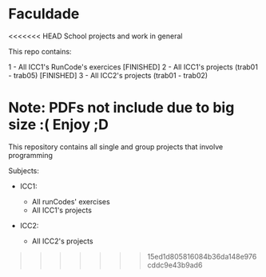 # Faculdade
<<<<<<< HEAD
School projects and work in general

This repo contains:

1 - All ICC1's RunCode's exercices [FINISHED]
2 - All ICC1's projects (trab01 - trab05) [FINISHED]
3 - All ICC2's projects (trab01 - trab02)

Note: PDFs not include due to big size :(
Enjoy ;D
=======

This repository contains all single and group projects that involve programming

Subjects:
- ICC1:
	- All runCodes' exercises
	- All ICC1's projects

- ICC2:
	- All ICC2's projects
>>>>>>> 15ed1d805816084b36da148e976cddc9e43b9ad6
